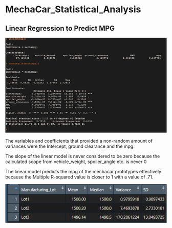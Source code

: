 # MechaCar_Statistical_Analysis
 
## Linear Regression to Predict MPG

<img src="https://github.com/JacobbMorton/MechaCar_Statistical_Analysis/blob/main/MPG.png" width="600" >

The variables and coefficients that provided a non-random amount of variances were the Intercept, ground clearance and the mpg. 

The slope of the linear model is never considered to be zero because the calculated scope from vehicle_weight, spoiler_angle etc. is never 0

The linear model predicts the mpg of the mechacar prototypes effectively because the Multiple R-squared value is closer to 1 with a value of .71.

<img src="https://github.com/JacobbMorton/MechaCar_Statistical_Analysis/blob/main/Lot Summary.png" width="600" >
